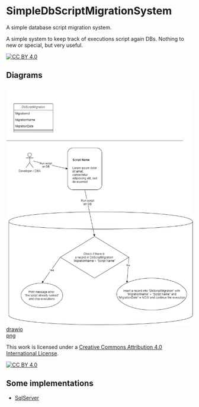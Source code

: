 # SimpleDbScriptMigrationSystem
A simple database script migration system.  

A simple system to keep track of executions script again DBs. Nothing to new or special, but very useful.  

[![CC BY 4.0][cc-by-shield]][cc-by]

## Diagrams  

![Diagram](https://github.com/Magicianred/SimpleDbScriptMigrationSystem/blob/develop/Project/Diagrams/SimpleDbScriptMigrationSystem.png)  
[drawio](https://github.com/Magicianred/SimpleDbScriptMigrationSystem/blob/develop/Project/Diagrams/SimpleDbScriptMigrationSystem.drawio)  
[png](https://github.com/Magicianred/SimpleDbScriptMigrationSystem/blob/develop/Project/Diagrams/SimpleDbScriptMigrationSystem.png)


This work is licensed under a [Creative Commons Attribution 4.0 International License][cc-by].

[![CC BY 4.0][cc-by-image]][cc-by]

[cc-by]: http://creativecommons.org/licenses/by/4.0/
[cc-by-image]: https://i.creativecommons.org/l/by/4.0/88x31.png
[cc-by-shield]: https://img.shields.io/badge/License-CC%20BY%204.0-lightgrey.svg

## Some implementations

- [SqlServer](https://github.com/Magicianred/sqlserver-db-script-migration-system)